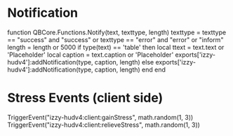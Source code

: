# Notification

function QBCore.Functions.Notify(text, texttype, length)
	texttype = texttype == "success" and "success" or texttype == "error" and "error" or "inform"
	length = length or 5000
	if type(text) == 'table' then
		local ttext = text.text or 'Placeholder'
		local caption = text.caption or 'Placeholder'
		exports['izzy-hudv4']:addNotification(type, caption, length)
	else
		exports['izzy-hudv4']:addNotification(type, caption, length)
	end
end

# Stress Events (client side)

TriggerEvent("izzy-hudv4:client:gainStress", math.random(1, 3))
TriggerEvent("izzy-hudv4:client:relieveStress", math.random(1, 3))
